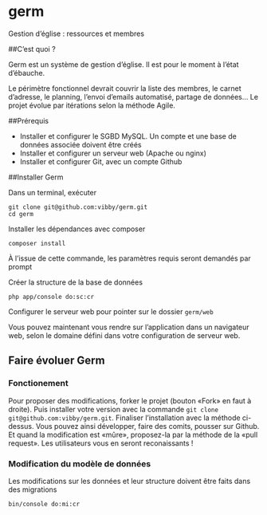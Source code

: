 # germ
Gestion d’église : ressources et membres

##C’est quoi ?

Germ est un système de gestion d’église. Il est pour le moment à l’état d’ébauche.

Le périmètre fonctionnel devrait couvrir la liste des membres, le carnet d’adresse, le planning, l’envoi d’emails automatisé, partage de données… Le projet évolue par itérations selon la méthode Agile.

##Prérequis

- Installer et configurer le SGBD MySQL. Un compte et une base de données associée doivent être créés
- Installer et configurer un serveur web (Apache ou nginx)
- Installer et configurer Git, avec un compte Github

##Installer Germ

Dans un terminal, exécuter

```
git clone git@github.com:vibby/germ.git
cd germ
```

Installer les dépendances avec composer
```
composer install
```
À l’issue de cette commande, les paramètres requis seront demandés par prompt

Créer la structure de la base de données
```
php app/console do:sc:cr
```

Configurer le serveur web pour pointer sur le dossier ``germ/web``

Vous pouvez maintenant vous rendre sur l’application dans un navigateur web, selon le domaine défini dans votre configuration de serveur web.

## Faire évoluer Germ

### Fonctionement

Pour proposer des modifications, forker le projet (bouton «Fork» en faut à droite). Puis installer votre version avec la commande ``git clone git@github.com:vibby/germ.git``. Finaliser l’installation avec la méthode ci-dessus. Vous pouvez ainsi développer, faire des comits, pousser sur Github. Et quand la modification est «mûre», proposez-la par la méthode de la «pull request». Les utilisateurs vous en seront reconaissants !

### Modification du modèle de données

Les modifications sur les données et leur structure doivent être faits dans des migrations
```
bin/console do:mi:cr
```

